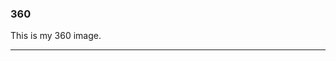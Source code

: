 ### 360

This is my 360 image.

<script src="//360.vizor.io/scripts/embed.js" data-vizorurl="https://360.vizor.io/embed/v/pb9dd" ></script>

***
